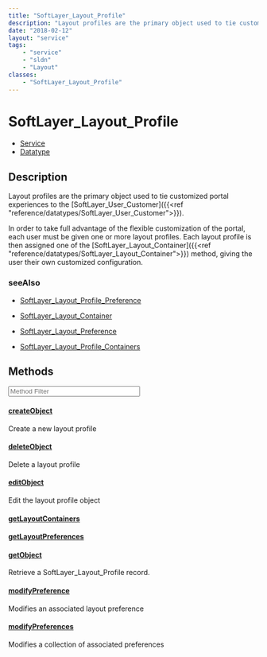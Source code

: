 ```yaml
---
title: "SoftLayer_Layout_Profile"
description: "Layout profiles are the primary object used to tie customized portal experiences to the [SoftLayer_User_Customer]({{<ref... "
date: "2018-02-12"
layout: "service"
tags:
    - "service"
    - "sldn"
    - "Layout"
classes:
    - "SoftLayer_Layout_Profile"
---
```

# SoftLayer_Layout_Profile
<div id='service-datatype'>
    <ul id='sldn-reference-tabs'>
    <li id='service'> <a href='/reference/services/SoftLayer_Layout_Profile' >Service</a></li>    <li id='datatype'> <a href='/reference/datatypes/SoftLayer_Layout_Profile' >Datatype</a></li>
    </ul>
</div>

## Description
Layout profiles are the primary object used to tie customized portal experiences to the [SoftLayer_User_Customer]({{<ref "reference/datatypes/SoftLayer_User_Customer">}}). 

In order to take full advantage of the flexible customization of the portal, each user must be given one or more layout profiles. Each layout profile is then assigned one of the [SoftLayer_Layout_Container]({{<ref "reference/datatypes/SoftLayer_Layout_Container">}}) method, giving the user their own customized configuration. 



### seeAlso

* [SoftLayer_Layout_Profile_Preference](/reference/services/SoftLayer_Layout_Profile_Preference )


* [SoftLayer_Layout_Container](/reference/services/SoftLayer_Layout_Container )


* [SoftLayer_Layout_Preference](/reference/datatypes/SoftLayer_Layout_Preference )


* [SoftLayer_Layout_Profile_Containers](/reference/services/SoftLayer_Layout_Profile_Containers )


        
<div id="properties" class="content service-content">

## Methods

<div class="view-filters">
    <div class="clearfix">
        <div class="search-input-box">
            <input placeholder="Method Filter" onkeyup="titleSearch(inputId='edit-combine', divId='method-div', elementClass='method-row')" 
                type="text" id="edit-combine" value="" size="30" maxlength="128" class="form-text">
        </div>
    </div>
</div>

<div id="method-div">

<div class="method-row">

#### [createObject](/reference/services/SoftLayer_Layout_Profile/createObject)
Create a new layout profile
</div>

<div class="method-row">

#### [deleteObject](/reference/services/SoftLayer_Layout_Profile/deleteObject)
Delete a layout profile
</div>

<div class="method-row">

#### [editObject](/reference/services/SoftLayer_Layout_Profile/editObject)
Edit the layout profile object
</div>

<div class="method-row">

#### [getLayoutContainers](/reference/services/SoftLayer_Layout_Profile/getLayoutContainers)

</div>

<div class="method-row">

#### [getLayoutPreferences](/reference/services/SoftLayer_Layout_Profile/getLayoutPreferences)

</div>

<div class="method-row">

#### [getObject](/reference/services/SoftLayer_Layout_Profile/getObject)
Retrieve a SoftLayer_Layout_Profile record.
</div>

<div class="method-row">

#### [modifyPreference](/reference/services/SoftLayer_Layout_Profile/modifyPreference)
Modifies an associated layout preference
</div>

<div class="method-row">

#### [modifyPreferences](/reference/services/SoftLayer_Layout_Profile/modifyPreferences)
Modifies a collection of associated preferences
</div>
</div>

</div>

